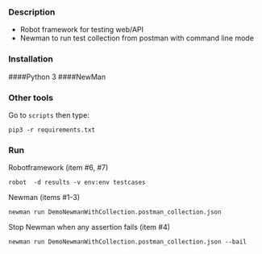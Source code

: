 ### Description ###

* Robot framework for testing web/API
* Newman to run test collection from postman with command line mode

### Installation ###
####Python 3
####NewMan
### Other tools
Go to `scripts` then type:
```
pip3 -r requirements.txt
```
### Run ###
Robotframework (item #6, #7)

```
robot  -d results -v env:env testcases
```

Newman (items #1-3)

```
newman run DemoNewmanWithCollection.postman_collection.json
```

Stop Newman when any assertion fails (item #4)

```
newman run DemoNewmanWithCollection.postman_collection.json --bail
```
